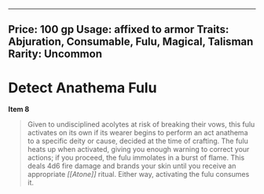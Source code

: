 
---
Price: 100 gp
Usage: affixed to armor
Traits: Abjuration, Consumable, Fulu, Magical, Talisman
Rarity: Uncommon
---

# Detect Anathema Fulu

**Item 8**

> Given to undisciplined acolytes at risk of breaking their vows, this fulu activates on its own if its wearer begins to perform an act anathema to a specific deity or cause, decided at the time of crafting. The fulu heats up when activated, giving you enough warning to correct your actions; if you proceed, the fulu immolates in a burst of flame. This deals 4d6 fire damage and brands your skin until you receive an appropriate *[[Atone]]* ritual. Either way, activating the fulu consumes it.
